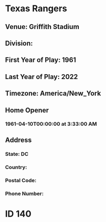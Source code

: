 # Texas Rangers
## Venue: Griffith Stadium
## Division: 
## First Year of Play: 1961
## Last Year of Play: 2022
## Timezone: America/New_York
## Home Opener
### 1961-04-10T00:00:00 at 3:33:00 AM
## Address
### 
### State: DC
### Country: 
### Postal Code: 
### Phone Number: 
# ID 140
